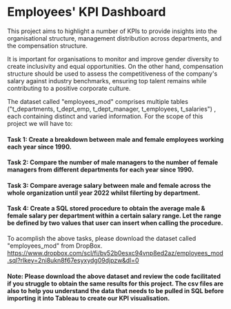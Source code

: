 # Employees' KPI Dashboard
This project aims to highlight a number of KPIs to provide insights into the organisational structure, management distribution across departments, and the compensation structure. 

It is important for organisations to monitor and improve gender diversity to create inclusivity and equal opportunities. On the other hand, compensation structure should be used to assess the competitiveness of the company's salary against industry benchmarks, ensuring top talent remains while contributing to a positive corporate culture.

The dataset called "employees_mod" comprises multiple tables ("t_departments, t_dept_emp, t_dept_manager, t_employees, t_salaries") , each containing distinct and varied information. For the scope of this project we will have to:

 #### Task 1:  Create a breakdown between male and female employees working each year since 1990.
 ####  Task 2: Compare the number of male managers to the number of female managers from different departments for each year  since 1990.
 ####  Task 3: Compare average salary between male and female across the whole organization until year 2022 whilst filerting by department.
 ####  Task 4: Create a SQL stored procedure to obtain the average male & female salary per department within a certain salary range. Let the range be defined by two values that user can insert when calling the procedure.

To acomplish the above tasks, please download the dataset called "employees_mod" from DropBox.
https://www.dropbox.com/scl/fi/bv52b0esxc94vnp8ed2az/employees_mod.sql?rlkey=2ni8ukn8f67esyxydg09djpzw&dl=0
#### Note: Please download the above dataset and review the code facilitated if you struggle to obtain the same results for this project. The csv files are also to help you understand the data that needs to be pulled in SQL before importing it into Tableau to create our KPI visualisation.
